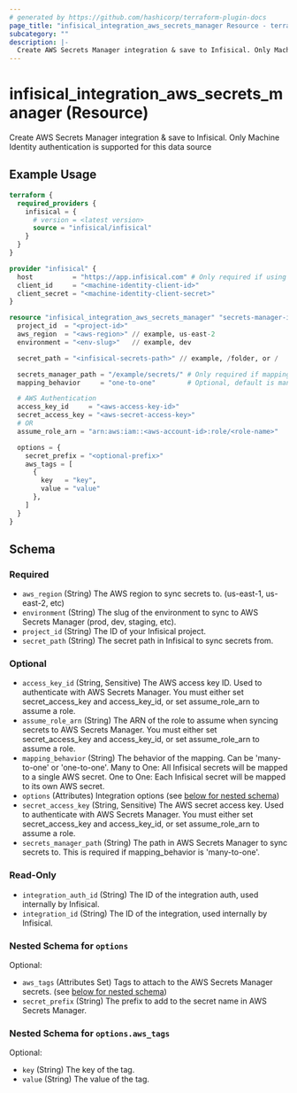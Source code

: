 ```yaml
---
# generated by https://github.com/hashicorp/terraform-plugin-docs
page_title: "infisical_integration_aws_secrets_manager Resource - terraform-provider-infisical"
subcategory: ""
description: |-
  Create AWS Secrets Manager integration & save to Infisical. Only Machine Identity authentication is supported for this data source
---
```


# infisical_integration_aws_secrets_manager (Resource)

Create AWS Secrets Manager integration & save to Infisical. Only Machine Identity authentication is supported for this data source

## Example Usage

```terraform
terraform {
  required_providers {
    infisical = {
      # version = <latest version>
      source = "infisical/infisical"
    }
  }
}

provider "infisical" {
  host          = "https://app.infisical.com" # Only required if using self hosted instance of Infisical, default is https://app.infisical.com
  client_id     = "<machine-identity-client-id>"
  client_secret = "<machine-identity-client-secret>"
}

resource "infisical_integration_aws_secrets_manager" "secrets-manager-integration" {
  project_id  = "<project-id>"
  aws_region  = "<aws-region>" // example, us-east-2
  environment = "<env-slug>"   // example, dev

  secret_path = "<infisical-secrets-path>" // example, /folder, or /

  secrets_manager_path = "/example/secrets/" # Only required if mapping_behavior is one-to-one
  mapping_behavior     = "one-to-one"        # Optional, default is many-to-one

  # AWS Authentication
  access_key_id     = "<aws-access-key-id>"
  secret_access_key = "<aws-secret-access-key>"
  # OR
  assume_role_arn = "arn:aws:iam::<aws-account-id>:role/<role-name>"

  options = {
    secret_prefix = "<optional-prefix>"
    aws_tags = [
      {
        key   = "key",
        value = "value"
      },
    ]
  }
}
```

<!-- schema generated by tfplugindocs -->
## Schema

### Required

- `aws_region` (String) The AWS region to sync secrets to. (us-east-1, us-east-2, etc)
- `environment` (String) The slug of the environment to sync to AWS Secrets Manager (prod, dev, staging, etc).
- `project_id` (String) The ID of your Infisical project.
- `secret_path` (String) The secret path in Infisical to sync secrets from.

### Optional

- `access_key_id` (String, Sensitive) The AWS access key ID. Used to authenticate with AWS Secrets Manager. You must either set secret_access_key and access_key_id, or set assume_role_arn to assume a role.
- `assume_role_arn` (String) The ARN of the role to assume when syncing secrets to AWS Secrets Manager. You must either set secret_access_key and access_key_id, or set assume_role_arn to assume a role.
- `mapping_behavior` (String) The behavior of the mapping. Can be 'many-to-one' or 'one-to-one'. Many to One: All Infisical secrets will be mapped to a single AWS secret. One to One: Each Infisical secret will be mapped to its own AWS secret.
- `options` (Attributes) Integration options (see [below for nested schema](#nestedatt--options))
- `secret_access_key` (String, Sensitive) The AWS secret access key. Used to authenticate with AWS Secrets Manager. You must either set secret_access_key and access_key_id, or set assume_role_arn to assume a role.
- `secrets_manager_path` (String) The path in AWS Secrets Manager to sync secrets to. This is required if mapping_behavior is 'many-to-one'.

### Read-Only

- `integration_auth_id` (String) The ID of the integration auth, used internally by Infisical.
- `integration_id` (String) The ID of the integration, used internally by Infisical.

<a id="nestedatt--options"></a>
### Nested Schema for `options`

Optional:

- `aws_tags` (Attributes Set) Tags to attach to the AWS Secrets Manager secrets. (see [below for nested schema](#nestedatt--options--aws_tags))
- `secret_prefix` (String) The prefix to add to the secret name in AWS Secrets Manager.

<a id="nestedatt--options--aws_tags"></a>
### Nested Schema for `options.aws_tags`

Optional:

- `key` (String) The key of the tag.
- `value` (String) The value of the tag.
